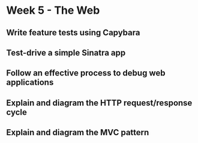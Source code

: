 # Week 5 - The Web
## Write feature tests using Capybara

## Test-drive a simple Sinatra app

## Follow an effective process to debug web applications

## Explain and diagram the HTTP request/response cycle

## Explain and diagram the MVC pattern